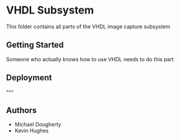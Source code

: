 # VHDL Subsystem
This folder contains all parts of the VHDL image capture subsystem

## Getting Started
Someone who actually knows how to use VHDL needs to do this part

## Deployment
^^^

## Authors
* Michael Dougherty
* Kevin Hughes